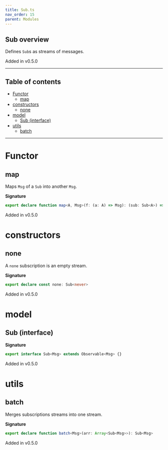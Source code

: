 ```yaml
---
title: Sub.ts
nav_order: 15
parent: Modules
---
```


## Sub overview

Defines `Sub`s as streams of messages.

Added in v0.5.0

---

<h2 class="text-delta">Table of contents</h2>

- [Functor](#functor)
  - [map](#map)
- [constructors](#constructors)
  - [none](#none)
- [model](#model)
  - [Sub (interface)](#sub-interface)
- [utils](#utils)
  - [batch](#batch)

---

# Functor

## map

Maps `Msg` of a `Sub` into another `Msg`.

**Signature**

```ts
export declare function map<A, Msg>(f: (a: A) => Msg): (sub: Sub<A>) => Sub<Msg>
```

Added in v0.5.0

# constructors

## none

A `none` subscription is an empty stream.

**Signature**

```ts
export declare const none: Sub<never>
```

Added in v0.5.0

# model

## Sub (interface)

**Signature**

```ts
export interface Sub<Msg> extends Observable<Msg> {}
```

Added in v0.5.0

# utils

## batch

Merges subscriptions streams into one stream.

**Signature**

```ts
export declare function batch<Msg>(arr: Array<Sub<Msg>>): Sub<Msg>
```

Added in v0.5.0
